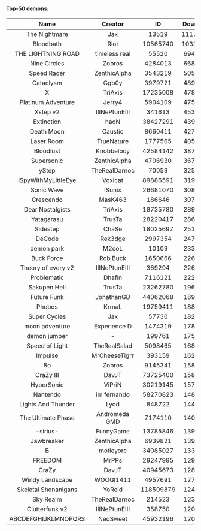 #### Top-50 demons:

| Name | Creator | ID | Downloads | Likes |
|:---:|:---:|:---:|:---:|:---:|
| The Nightmare | Jax | 13519 | 111773666 | 5556689
| Bloodbath | Riot | 10565740 | 103336947 | 4684401
| THE LIGHTNING ROAD | timeless real | 55520 | 69470576 | 3075184
| Nine Circles | Zobros | 4284013 | 66829440 | 3371626
| Speed Racer | ZenthicAlpha | 3543219 | 50508431 | 2444164
| Cataclysm | Ggb0y | 3979721 | 48979326 | 1426037
| X | TriAxis | 17235008 | 47872252 | 2266949
| Platinum Adventure | Jerry4 | 5904109 | 47548577 | 2802826
| Xstep v2 | IIINePtunEIII | 341613 | 45394265 | 1641738
| Extinction | haoN | 38427291 | 43982623 | 1414818
| Death Moon  | Caustic | 8660411 | 42760731 | 2023254
| Laser Room | TrueNature | 1777565 | 40549758 | 1225356
| Bloodlust | Knobbelboy | 42584142 | 38721814 | 1094934
| Supersonic | ZenthicAlpha | 4706930 | 36707661 | 1619311
| yStep | TheRealDarnoc | 70059 | 32536644 | 1078800
| iSpyWithMyLittleEye | Voxicat | 89886591 | 31981495 | 2283029
| Sonic Wave | lSunix | 26681070 | 30868555 | 931481
| Crescendo | MasK463 | 186646 | 30783247 | 1052341
| Dear Nostalgists | TriAxis | 18735780 | 28984410 | 1446084
| Yatagarasu  | TrusTa | 28220417 | 28606219 | 1043594
| Sidestep | ChaSe | 18025697 | 25169243 | 1040776
| DeCode | Rek3dge | 2997354 | 24731011 | 1073127
| demon park | M2coL | 10109 | 23331716 | 768017
| Buck Force | Rob Buck | 1650666 | 22668979 | 590179
| Theory of every v2 | IIINePtunEIII | 369294 | 22649393 | 799839
| Problematic | Dhafin | 7116121 | 22227446 | 1114858
| Sakupen Hell | TrusTa | 23262780 | 19601336 | 574554
| Future Funk | JonathanGD | 44062068 | 18901435 | 830186
| Phobos | KrmaL | 19759411 | 18898491 | 658953
| Super Cycles | Jax | 57730 | 18283626 | 653237
| moon adventure | Experience D | 1474319 | 17854670 | 508741
| demon jumper | - | 199761 | 17583886 | 616148
| Speed of Light | TheRealSalad | 5098465 | 16803245 | 774066
| Impulse | MrCheeseTigrr | 393159 | 16259074 | 811862
| 8o | Zobros | 9145341 | 15854442 | 773684
| CraZy III | DavJT | 73725400 | 15805701 | 780240
| HyperSonic | ViPriN | 30219145 | 15763903 | 548418
| Nantendo | im fernando | 58270823 | 14816638 | 827465
| Lights And Thunder | Lyod | 848722 | 14495480 | 669867
| The Ultimate Phase | Andromeda GMD | 7174110 | 14068762 | 521558
| -sirius- | FunnyGame | 13785846 | 13984477 | 796916
| Jawbreaker | ZenthicAlpha | 6939821 | 13977038 | 714723
| B | motleyorc | 34085027 | 13389404 | 714106
| FREEDOM | MrPPs | 29247995 | 12991015 | 622887
| CraZy | DavJT | 40945673 | 12829701 | 556824
| Windy Landscape | WOOGI1411 | 4957691 | 12770164 | 696754
| Skeletal Shenanigans | YoReid | 118509879 | 12467890 | 725334
| Sky Realm | TheRealDarnoc | 214523 | 12331614 | 518477
| Clutterfunk v2 | IIINePtunEIII | 358750 | 12046216 | 493020
| ABCDEFGHIJKLMNOPQRS | NeoSweet | 45932196 | 12036376 | 757390
